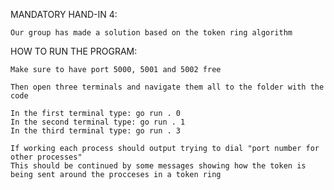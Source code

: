 MANDATORY HAND-IN 4:

    Our group has made a solution based on the token ring algorithm

HOW TO RUN THE PROGRAM:

    Make sure to have port 5000, 5001 and 5002 free

    Then open three terminals and navigate them all to the folder with the code

    In the first terminal type: go run . 0
    In the second terminal type: go run . 1
    In the third terminal type: go run . 3

    If working each process should output trying to dial "port number for other processes"
    This should be continued by some messages showing how the token is being sent around the procceses in a token ring
